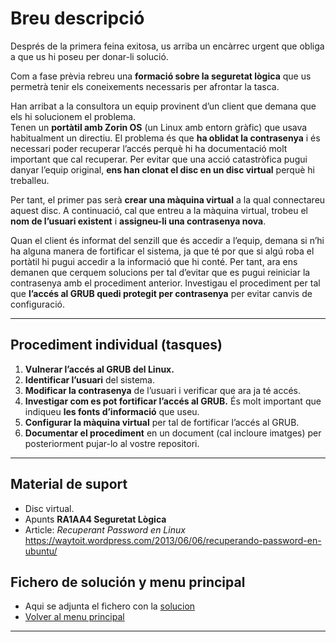 # Breu descripció

Després de la primera feina exitosa, us arriba un encàrrec urgent que obliga a que us hi poseu per donar-li solució.

Com a fase prèvia rebreu una **formació sobre la seguretat lògica** que us permetrà tenir els coneixements necessaris per afrontar la tasca.

Han arribat a la consultora un equip provinent d’un client que demana que els hi solucionem el problema.  
Tenen un **portàtil amb Zorin OS** (un Linux amb entorn gràfic) que usava habitualment un directiu. El problema és que **ha oblidat la contrasenya** i és necessari poder recuperar l’accés perquè hi ha documentació molt important que cal recuperar. Per evitar que una acció catastròfica pugui danyar l’equip original, **ens han clonat el disc en un disc virtual** perquè hi treballeu.

Per tant, el primer pas serà **crear una màquina virtual** a la qual connectareu aquest disc. A continuació, cal que entreu a la màquina virtual, trobeu el **nom de l’usuari existent** i **assigneu-li una contrasenya nova**.

Quan el client és informat del senzill que és accedir a l’equip, demana si n’hi ha alguna manera de fortificar el sistema, ja que té por que si algú roba el portàtil hi pugui accedir a la informació que hi conté. Per tant, ara ens demanen que cerquem solucions per tal d’evitar que es pugui reiniciar la contrasenya amb el procediment anterior. Investigau el procediment per tal que **l’accés al GRUB quedi protegit per contrasenya** per evitar canvis de configuració.

---

## Procediment individual (tasques)

1. **Vulnerar l’accés al GRUB del Linux.**
2. **Identificar l’usuari** del sistema.
3. **Modificar la contrasenya** de l’usuari i verificar que ara ja té accés.
4. **Investigar com es pot fortificar l’accés al GRUB.** És molt important que indiqueu **les fonts d’informació** que useu.
5. **Configurar la màquina virtual** per tal de fortificar l’accés al GRUB.
6. **Documentar el procediment** en un document (cal incloure imatges) per posteriorment pujar-lo al vostre repositori.

---

## Material de suport

- Disc virtual.  
- Apunts **RA1AA4 Seguretat Lògica**  
- Article: *Recuperant Password en Linux*  
  https://waytoit.wordpress.com/2013/06/06/recuperando-password-en-ubuntu/

## Fichero de solución y menu principal
- Aqui se adjunta el fichero con la [solucion](/solucion.md)
- [Volver al menu principal](/README.md)
---

